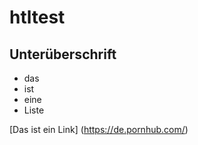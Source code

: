 # htltest

## Unterüberschrift

- das
- ist
- eine
- Liste

[Das ist ein Link] (https://de.pornhub.com/)
